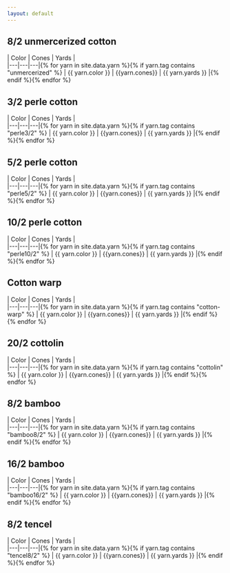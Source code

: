 ```yaml
---
layout: default
---
```


## 8/2 unmercerized cotton

| Color | Cones | Yards |  
|---|---|---|{% for yarn in site.data.yarn %}{% if yarn.tag contains "unmercerized" %}
| {{ yarn.color }} | {{yarn.cones}} | {{ yarn.yards }} |{% endif %}{% endfor %}


## 3/2 perle cotton

| Color | Cones | Yards |  
|---|---|---|{% for yarn in site.data.yarn %}{% if yarn.tag contains "perle3/2" %}
| {{ yarn.color }} | {{yarn.cones}} | {{ yarn.yards }} |{% endif %}{% endfor %}


## 5/2 perle cotton

| Color | Cones | Yards |  
|---|---|---|{% for yarn in site.data.yarn %}{% if yarn.tag contains "perle5/2" %}
| {{ yarn.color }} | {{yarn.cones}} | {{ yarn.yards }} |{% endif %}{% endfor %}


## 10/2 perle cotton

| Color | Cones | Yards |  
|---|---|---|{% for yarn in site.data.yarn %}{% if yarn.tag contains "perle10/2" %}
| {{ yarn.color }} | {{yarn.cones}} | {{ yarn.yards }} |{% endif %}{% endfor %}


## Cotton warp

| Color | Cones | Yards |  
|---|---|---|{% for yarn in site.data.yarn %}{% if yarn.tag contains "cotton-warp" %}
| {{ yarn.color }} | {{yarn.cones}} | {{ yarn.yards }} |{% endif %}{% endfor %}


## 20/2 cottolin

| Color | Cones | Yards |  
|---|---|---|{% for yarn in site.data.yarn %}{% if yarn.tag contains "cottolin" %}
| {{ yarn.color }} | {{yarn.cones}} | {{ yarn.yards }} |{% endif %}{% endfor %}


## 8/2 bamboo

| Color | Cones | Yards |  
|---|---|---|{% for yarn in site.data.yarn %}{% if yarn.tag contains "bamboo8/2" %}
| {{ yarn.color }} | {{yarn.cones}} | {{ yarn.yards }} |{% endif %}{% endfor %}



## 16/2 bamboo

| Color | Cones | Yards |  
|---|---|---|{% for yarn in site.data.yarn %}{% if yarn.tag contains "bamboo16/2" %}
| {{ yarn.color }} | {{yarn.cones}} | {{ yarn.yards }} |{% endif %}{% endfor %}


## 8/2 tencel

| Color | Cones | Yards |  
|---|---|---|{% for yarn in site.data.yarn %}{% if yarn.tag contains "tencel8/2" %}
| {{ yarn.color }} | {{yarn.cones}} | {{ yarn.yards }} |{% endif %}{% endfor %}
